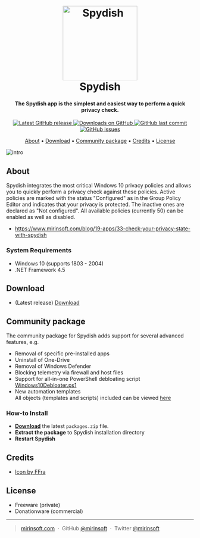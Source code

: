 
<h1 align="center">
  <br>
  <a href="http://www.mirinsoft.com"><img src="https://github.com/mirinsoft/spydish/blob/master/icon.png" alt="Spydish" width="200"></a>
  <br>
  Spydish
  <br>
</h1>
<h4 align="center">The Spydish app is the simplest and easiest way to perform a quick privacy check.
</h4>

<p align="center">
<a href="https://github.com/mirinsoft/spydish/releases/latest" target="_blank">
<img alt="Latest GitHub release" src="https://img.shields.io/github/release/mirinsoft/spydish.svg?style=flat-square" />
</a>
	
<a href="https://github.com/mirinsoft/spydish/releases" target="_blank">
<img alt="Downloads on GitHub" src="https://img.shields.io/github/downloads/mirinsoft/spydish/total.svg?style=flat-square" />
</a>

<a href="https://github.com/mirinsoft/spydish/commits/master">
<img src="https://img.shields.io/github/last-commit/mirinsoft/spydish.svg?style=flat-square&logo=github&logoColor=white"
alt="GitHub last commit">
<a href="https://github.com/mirinsoft/burnbytes/issues">
<img src="https://img.shields.io/github/issues-raw/mirinsoft/spydish.svg?style=flat-square&logo=github&logoColor=white"
alt="GitHub issues">   
  
</p>

<p align="center">
  <a href="#about">About</a> •
  <a href="#download">Download</a> •
  <a href="#community-package">Community package</a> •
  <a href="#credits">Credits</a> •
  <a href="#license">License</a>
</p>

![intro](https://github.com/mirinsoft/spydish/blob/master/intro.gif)

## About

Spydish integrates the most critical Windows 10 privacy policies and allows you to quickly perform a privacy check against these policies. Active policies are marked with the status "Configured" as in the Group Policy Editor and indicates that your privacy is protected. The inactive ones are declared as "Not configured". All available policies (currently 50) can be enabled as well as disabled.

- https://www.mirinsoft.com/blog/19-apps/33-check-your-privacy-state-with-spydish

### System Requirements

- Windows 10 (supports 1803 - 2004)
- .NET Framework 4.5

## Download

- (Latest release) [Download](https://github.com/mirinsoft/spydish/releases)

## Community package

The community package for Spydish adds support for several advanced features, e.g.
- Removal of specific pre-installed apps
- Uninstall of One-Drive
- Removal of Windows Defender
- Blocking telemetry via firewall and host files
- Support for all-in-one PowerShell debloating script [Windows10Debloater.ps1](https://github.com/Sycnex/Windows10Debloater)
- New automation templates					  
All objects (templates and scripts) included can be viewed [here](https://github.com/mirinsoft/spydish/tree/master/scripts)

### How-to Install
* **[Download](https://github.com/mirinsoft/spydish/blob/master/scripts/packages.zip)** the latest `packages.zip` file.
* **Extract the package** to Spydish installation directory
* **Restart Spydish**

## Credits

- [Icon by FFra](https://www.deviantart.com/ffra/art/MAXIMAL-Icons-Updated-387287801)

## License

- Freeware (private)
- Donationware (commercial)
---

> [mirinsoft.com](https://www.mirinsoft.com) &nbsp;&middot;&nbsp;
> GitHub [@mirinsoft](https://github.com/mirinsoft) &nbsp;&middot;&nbsp;
> Twitter [@mirinsoft](https://twitter.com/mirinsoft)
